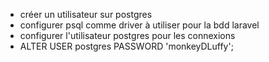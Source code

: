 - créer un utilisateur sur postgres
- configurer psql comme driver à utiliser pour la bdd laravel
- configurer l'utilisateur postgres pour les connexions
- ALTER USER postgres PASSWORD 'monkeyDLuffy';

